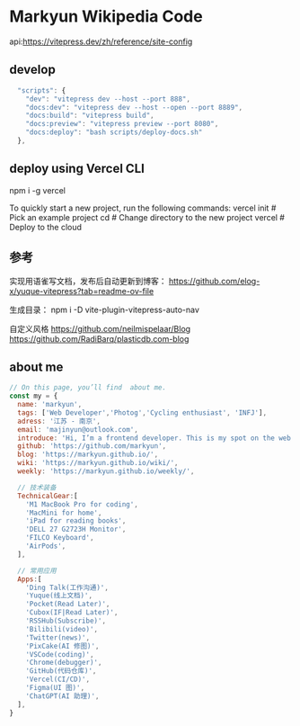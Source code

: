 # Markyun Wikipedia Code

api:https://vitepress.dev/zh/reference/site-config

## develop

```js
  "scripts": {
    "dev": "vitepress dev --host --port 888",
    "docs:dev": "vitepress dev --host --open --port 8889",
    "docs:build": "vitepress build",
    "docs:preview": "vitepress preview --port 8080",
    "docs:deploy": "bash scripts/deploy-docs.sh"
  },
```

##  deploy using Vercel CLI

npm i -g vercel

To quickly start a new project, run the following commands:
vercel init     # Pick an example project
cd <PROJECT>    # Change directory to the new project
vercel          # Deploy to the cloud


## 参考

实现用语雀写文档，发布后自动更新到博客：
https://github.com/elog-x/yuque-vitepress?tab=readme-ov-file

生成目录：
npm i -D vite-plugin-vitepress-auto-nav

自定义风格
https://github.com/neilmispelaar/Blog
https://github.com/RadiBarq/plasticdb.com-blog


## about me

```js
// On this page, you’ll find  about me.
const my = {
  name: 'markyun',
  tags: ['Web Developer','Photog','Cycling enthusiast', 'INFJ'],
  adress: '江苏 - 南京',
  email: 'majinyun@outlook.com',
  introduce: 'Hi, I’m a frontend developer. This is my spot on the web for writing, projects, tutorials and anything else I want to put out there. check out the blog, or of my weekly.',
  github: 'https://github.com/markyun',
  blog: 'https://markyun.github.io/',
  wiki: 'https://markyun.github.io/wiki/',
  weekly: 'https://markyun.github.io/weekly/',

  // 技术装备
  TechnicalGear:[
    'M1 MacBook Pro for coding',
    'MacMini for home',
    'iPad for reading books',
    'DELL 27 G2723H Monitor',
    'FILCO Keyboard',
    'AirPods',
  ],

  // 常用应用
  Apps:[
    'Ding Talk(工作沟通)',
    'Yuque(线上文档)',
    'Pocket(Read Later)',
    'Cubox(IF|Read Later)',
    'RSSHub(Subscribe)',
    'Bilibili(video)',
    'Twitter(news)',
    'PixCake(AI 修图)',
    'VSCode(coding)',
    'Chrome(debugger)',
    'GitHub(代码仓库)',
    'Vercel(CI/CD)',
    'Figma(UI 图)',
    'ChatGPT(AI 助理)',
  ],
}

```
